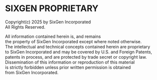 # SIXGEN PROPRIETARY

Copyright(c) 2025 by SixGen Incorporated\
All Rights Reserved.

All information contained herein is, and remains\
the property of SixGen Incorporated except where noted otherwise.\
The intellectual and technical concepts contained herein are proprietary\
to SixGen Incorporated and may be covered by U.S. and Foreign Patents,\
patents in process, and are protected by trade secret or copyright law.\
Dissemination of this information or reproduction of this material\
is strictly forbidden unless prior written permission is obtained\
from SixGen Incorporated.
